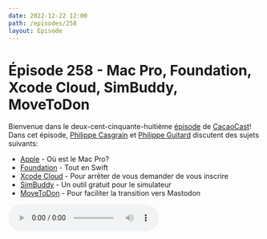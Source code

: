 ```yaml
---
date: 2022-12-22 12:00
path: /episodes/258
layout: Episode
---
```

# Épisode 258 - Mac Pro, Foundation, Xcode Cloud, SimBuddy, MoveToDon
<p>Bienvenue dans le deux-cent-cinquante-huiti&egrave;me&nbsp;<a href="https://archive.org/download/cacaocast/cacaocast_258.mp3" title="CacaoCast Episode 258">épisode</a> de <a href="https://mastodon.world/@cacaocast" title="CacaoCast sur Mastodon.world">CacaoCast</a>! Dans cet épisode, <a href="https://mastodon.social/@philippec" title="Philippe Casgrain sur Mastodon.social">Philippe Casgrain</a> et <a href="https://mastodon.social/@philippeguitard" title="Philippe Guitard sur Mastodon.social">Philippe Guitard</a> discutent des sujets suivants:</p>
<ul>
<li><a href="https://www.bloomberg.com/news/newsletters/2022-12-18/when-will-apple-aapl-release-the-apple-silicon-mac-pro-with-m2-ultra-chip-lbthco9u" title="Apple">Apple</a> - Où est le Mac Pro?</li>
<li><a href="https://www.swift.org/blog/future-of-foundation/" title="Foundation">Foundation</a> - Tout en Swift</li>
<li><a href="https://twitter.com/steipete/status/1603414586757206018" title="Xcode Cloud">Xcode Cloud</a> - Pour arrêter de vous demander de vous inscrire</li>
<li><a href="https://furbo.org/2022/12/20/simbuddy-your-simulators-bff/" title="SimBuddy">SimBuddy</a> - Un outil gratuit pour le simulateur</li>
<li><a href="https://www.movetodon.org" title="MoveToDon">MoveToDon</a> - Pour faciliter la transition vers Mastodon</li>
</ul>
<p><audio controls><source src="https://archive.org/download/cacaocast/cacaocast_258.mp3" type="audio/mpeg"><source src="https://archive.org/download/cacaocast/cacaocast_258.mp3" type="audio/mp4">Votre navigateur ne supporte pas l'élément audio / Your browser does not support the audio element.</audio></p>
